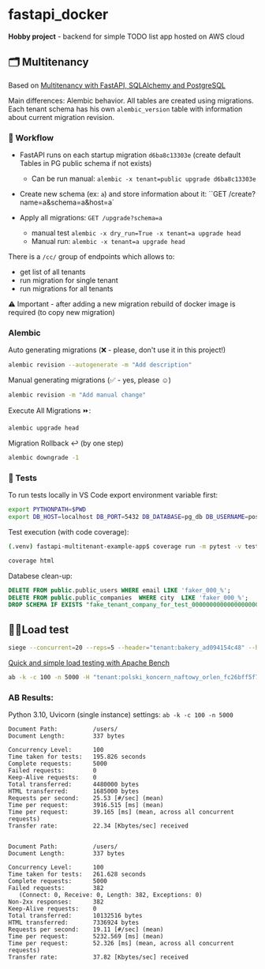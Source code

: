 # fastapi_docker
**Hobby project** - backend for simple TODO list app hosted on AWS cloud

## 🗂️ Multitenancy

Based on [Multitenancy with FastAPI, SQLAlchemy and PostgreSQL](https://mergeboard.com/blog/6-multitenancy-fastapi-sqlalchemy-postgresql/)

Main differences: Alembic behavior. All tables are created using migrations. Each tenant schema has his own `alembic_version` table with information about current migration revision.

### 🌊 Workflow
 - FastAPI runs on each startup migration `d6ba8c13303e` (create default Tables in PG public schema if not exists)
   - Can be run manual: `alembic -x tenant=public upgrade d6ba8c13303e`

 - Create new schema (ex: `a`) and store information about it:  ``GET /create?name=a&schema=a&host=a`
 - Apply all migrations: `GET /upgrade?schema=a`
   - manual test `alembic -x dry_run=True -x tenant=a upgrade head`
   - Manual run: `alembic -x tenant=a upgrade head`

There is a `/cc/` group of endpoints which allows to: 
  - get list of all tenants
  - run migration for single tenant
  - run migrations for all tenants 

⚠️ Important - after adding a new migration rebuild of docker image is required (to copy new migration)   
### Alembic

Auto generating migrations (❌ - please, don't use it in this project!)
```bash
alembic revision --autogenerate -m "Add description"
```

Manual generating migrations (✅ - yes, please ☺️)

```bash
alembic revision -m "Add manual change"
```

Execute All Migrations ⏩:

```bash
alembic upgrade head
```

Migration Rollback ↩️ (by one step) 
```bash
alembic downgrade -1
```
### 🧪 Tests

To run tests locally in VS Code export environment variable first:
```bash
export PYTHONPATH=$PWD
export DB_HOST=localhost DB_PORT=5432 DB_DATABASE=pg_db DB_USERNAME=postgres DB_PASSWORD=postgres
``` 

Test execution (with code coverage):

```bash
(.venv) fastapi-multitenant-example-app$ coverage run -m pytest -v tests && coverage report -m
```

```bash
coverage html
```

Databese clean-up:
```sql
DELETE FROM public.public_users WHERE email LIKE 'faker_000_%';
DELETE FROM public.public_companies  WHERE city  LIKE 'faker_000_%';
DROP SCHEMA IF EXISTS "fake_tenant_company_for_test_00000000000000000000000000000000" CASCADE;
```

## 🏋️‍♂️Load test

```bash
siege --concurrent=20 --reps=5 --header="tenant:bakery_ad094154c48" --header="Authorization:Bearer 123456" https://url.com/users/
```

[ Quick and simple load testing with Apache Bench ](https://diamantidis.github.io/2020/07/15/load-testing-with-apache-bench)
```bash
ab -k -c 100 -n 5000 -H "tenant:polski_koncern_naftowy_orlen_fc26bff5f7b540d9b8d6bc68382e97a0" -H "Authorization:Bearer 24cd13a1bbf07d0cab6dcfd93ca9a1e04a339c880db21eeeeae108d6b0555cf5460ff0fa4818a41b5f125ec00e924b61c6d64f2de18c95114962120f581e7960" -v 1 https://api.url.pl/users/
```



### AB Results:

Python 3.10, Uvicorn (single instance)
settings: `ab -k -c 100 -n 5000`

```
Document Path:          /users/
Document Length:        337 bytes

Concurrency Level:      100
Time taken for tests:   195.826 seconds
Complete requests:      5000
Failed requests:        0
Keep-Alive requests:    0
Total transferred:      4480000 bytes
HTML transferred:       1685000 bytes
Requests per second:    25.53 [#/sec] (mean)
Time per request:       3916.515 [ms] (mean)
Time per request:       39.165 [ms] (mean, across all concurrent requests)
Transfer rate:          22.34 [Kbytes/sec] received


```

```
Document Path:          /users/
Document Length:        337 bytes

Concurrency Level:      100
Time taken for tests:   261.628 seconds
Complete requests:      5000
Failed requests:        382
   (Connect: 0, Receive: 0, Length: 382, Exceptions: 0)
Non-2xx responses:      382
Keep-Alive requests:    0
Total transferred:      10132516 bytes
HTML transferred:       7336924 bytes
Requests per second:    19.11 [#/sec] (mean)
Time per request:       5232.569 [ms] (mean)
Time per request:       52.326 [ms] (mean, across all concurrent requests)
Transfer rate:          37.82 [Kbytes/sec] received

```